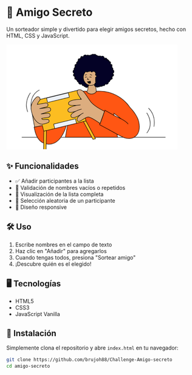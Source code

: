 # 🎁 Amigo Secreto

Un sorteador simple y divertido para elegir amigos secretos, hecho con HTML, CSS y JavaScript.

![Preview](assets/amigo-secreto.png)

## ✨ Funcionalidades

- ✅ Añadir participantes a la lista
- 🚫 Validación de nombres vacíos o repetidos
- 📝 Visualización de la lista completa
- 🎯 Selección aleatoria de un participante
- 📱 Diseño responsive

## 🛠️ Uso

1. Escribe nombres en el campo de texto
2. Haz clic en "Añadir" para agregarlos
3. Cuando tengas todos, presiona "Sortear amigo"
4. ¡Descubre quién es el elegido!

## 🖥️ Tecnologías

- HTML5
- CSS3
- JavaScript Vanilla

## 🔧 Instalación

Simplemente clona el repositorio y abre `index.html` en tu navegador:

```bash
git clone https://github.com/brujoh88/Challenge-Amigo-secreto
cd amigo-secreto